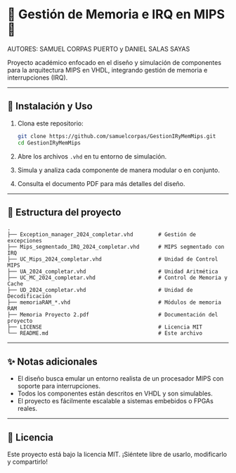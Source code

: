# 🧠 Gestión de Memoria e IRQ en MIPS 🚀

AUTORES: SAMUEL CORPAS PUERTO y DANIEL SALAS SAYAS

Proyecto académico enfocado en el diseño y simulación de componentes para la arquitectura MIPS en VHDL, integrando gestión de memoria e interrupciones (IRQ).

---

## 📜 Instalación y Uso  

1. Clona este repositorio:  
   ```bash
   git clone https://github.com/samuelcorpas/GestionIRyMemMips.git
   cd GestionIRyMemMips
   ```

2. Abre los archivos `.vhd` en tu entorno de simulación.  
3. Simula y analiza cada componente de manera modular o en conjunto.  
4. Consulta el documento PDF para más detalles del diseño.

---

## 📂 Estructura del proyecto

```plaintext
.
├── Exception_manager_2024_completar.vhd        # Gestión de excepciones
├── Mips_segmentado_IRQ_2024_completar.vhd      # MIPS segmentado con IRQ
├── UC_Mips_2024_completar.vhd                  # Unidad de Control MIPS
├── UA_2024_completar.vhd                       # Unidad Aritmética
├── UC_MC_2024_completar.vhd                    # Control de Memoria y Cache
├── UD_2024_completar.vhd                       # Unidad de Decodificación
├── memoriaRAM_*.vhd                            # Módulos de memoria RAM
├── Memoria Proyecto 2.pdf                      # Documentación del proyecto
├── LICENSE                                     # Licencia MIT
└── README.md                                   # Este archivo
```

---

## ✨ Notas adicionales

- El diseño busca emular un entorno realista de un procesador MIPS con soporte para interrupciones.
- Todos los componentes están descritos en VHDL y son simulables.
- El proyecto es fácilmente escalable a sistemas embebidos o FPGAs reales.

---

## 📄 Licencia

Este proyecto está bajo la licencia MIT. ¡Siéntete libre de usarlo, modificarlo y compartirlo!
